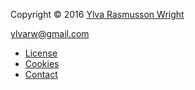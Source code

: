 Copyright &copy; 2016 [Ylva Rasmusson Wright](ylvarw@gmail.com)


<dl>
<mailto:ylvarw@gmail.com>
<ylvarw@gmail.com>
<a href="mailto:ylvarw@gmail.com">ylvarw@gmail.com</a>
</dl>

* [License](license)
* [Cookies](cookies)
* [Contact](contact)
